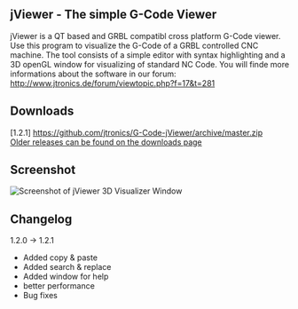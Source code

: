 jViewer - The simple G-Code Viewer
---------
jViewer is a QT based and GRBL compatibl cross platform G-Code viewer. Use this program to visualize the G-Code of a GRBL controlled CNC machine.
The tool consists of a simple editor with syntax highlighting and a 3D openGL window for visualizing of standard NC Code.
You will finde more informations about the software in our forum: http://www.jtronics.de/forum/viewtopic.php?f=17&t=281


Downloads
---------
[1.2.1] https://github.com/jtronics/G-Code-jViewer/archive/master.zip
<br />
[Older releases can be found on the downloads page](https://github.com/jtronics/G-Code-jViewer/master)
<br />


Screenshot
---------
![Screenshot of jViewer 3D Visualizer Window](https://raw.github.com/jtronics/G-Code-jViewer/master/pictures/jviewer_3.jpg "jViewer Software Screenshot.")


Changelog
---------
1.2.0 -> 1.2.1
* Added copy & paste
* Added search & replace
* Added window for help 
* better performance 
* Bug fixes
